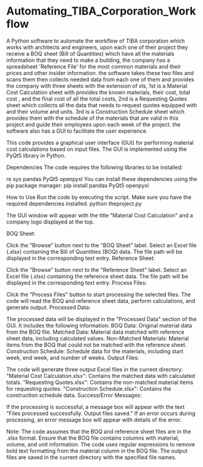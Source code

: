 # Automating_TIBA_Corporation_Workflow
 A Python software to automate the workflow of TIBA corporation which works with architects and engineers, upon each one of their project they receive a BOQ sheet (Bill of Quantities) which have all the materials information that they need to make a building, the company has a spreadsheet 'Reference File' for the most common materials and their prices and other insider information. the software takes these two files and scans them then collects needed data from each one of them and provides the company with three sheets with the extension of xls, 1st is a Material Cost Calculation sheet with provides the known materials, their cost, total cost , and the final cost of all the total costs, 2nd is a Requesting Quotes sheet which collects all the data that needs to request quotes equipped with and their volume and units. 3rd is a Construction Schedule sheet which provides them with the schedule of the materials that are valid in this project and guide their employees upon each week of the project. the software also has a GUI to facilitate the user experience. 

 This code provides a graphical user interface (GUI) for performing material cost calculations based on input files. The GUI is implemented using the PyQt5 library in Python.

 Dependencies
The code requires the following libraries to be installed:

re
sys
pandas
PyQt5
openpyxl
You can install these dependencies using the pip package manager:
pip install pandas PyQt5 openpyxl

How to Use
Run the code by executing the script. Make sure you have the required dependencies installed.
python theproject.py

The GUI window will appear with the title "Material Cost Calculation" and a company logo displayed at the top.

BOQ Sheet:

Click the "Browse" button next to the "BOQ Sheet" label.
Select an Excel file (.xlsx) containing the Bill of Quantities (BOQ) data.
The file path will be displayed in the corresponding text entry.
Reference Sheet:

Click the "Browse" button next to the "Reference Sheet" label.
Select an Excel file (.xlsx) containing the reference sheet data.
The file path will be displayed in the corresponding text entry.
Process Files:

Click the "Process Files" button to start processing the selected files.
The code will read the BOQ and reference sheet data, perform calculations, and generate output.
Processed Data:

The processed data will be displayed in the "Processed Data" section of the GUI.
It includes the following information:
BOQ Data: Original material data from the BOQ file.
Matched Data: Material data matched with reference sheet data, including calculated values.
Non-Matched Materials: Material items from the BOQ that could not be matched with the reference sheet.
Construction Schedule: Schedule data for the materials, including start week, end week, and number of weeks.
Output Files:

The code will generate three output Excel files in the current directory:
"Material Cost Calculation.xlsx": Contains the matched data with calculated totals.
"Requesting Quotes.xlsx": Contains the non-matched material items for requesting quotes.
"Construction Schedule.xlsx": Contains the construction schedule data.
Success/Error Messages:

If the processing is successful, a message box will appear with the text "Files processed successfully. Output files saved."
If an error occurs during processing, an error message box will appear with details of the error.

Note:
The code assumes that the BOQ and reference sheet files are in the .xlsx format.
Ensure that the BOQ file contains columns with material, volume, and unit information.
The code uses regular expressions to remove bold text formatting from the material column in the BOQ file.
The output files are saved in the current directory with the specified file names.


